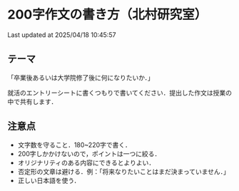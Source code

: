 # 200字作文の書き方（北村研究室）
Last updated at 2025/04/18 10:45:57

## テーマ

「卒業後あるいは大学院修了後に何になりたいか．」

就活のエントリーシートに書くつもりで書いてください．提出した作文は授業の中で共有します．

## 注意点
* 文字数を守ること．180~220字で書く．
* 200字しかかけないので，ポイントは一つに絞る．
* オリジナリティのある内容にできるとよりよい．
* 否定形の文章は避ける．例：「将来なりたいことはまだ決まっていません．」
* 正しい日本語を使う．
